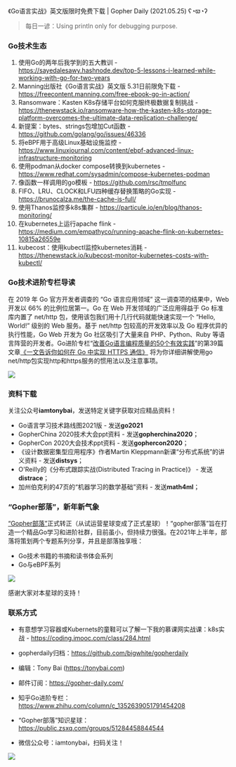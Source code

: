 《Go语言实战》英文版限时免费下载 | Gopher Daily (2021.05.25) ʕ◔ϖ◔ʔ

>每日一谚：Using println only for debugging purpose.

### Go技术生态

1. 使用Go的两年后我学到的五大教训 - https://sayedalesawy.hashnode.dev/top-5-lessons-i-learned-while-working-with-go-for-two-years
2. Manning出版社《Go语言实战》英文版 5.31日前限免下载 - https://freecontent.manning.com/free-ebook-go-in-action/
3. Ransomware：Kasten K8s存储平台如何克服终极数据复制挑战 - https://thenewstack.io/ransomware-how-the-kasten-k8s-storage-platform-overcomes-the-ultimate-data-replication-challenge/
4. 新提案：bytes、strings包增加Cut函数 - https://github.com/golang/go/issues/46336
5. 将eBPF用于高级Linux基础设施监控 - https://www.linuxjournal.com/content/ebpf-advanced-linux-infrastructure-monitoring
6. 使用podman从docker compose转换到kubernetes - https://www.redhat.com/sysadmin/compose-kubernetes-podman
7. 像函数一样调用的go模板 - https://github.com/rsc/tmplfunc
8. FIFO、LRU、CLOCK和LFU四种缓存替换策略的Go实现 -  https://brunocalza.me/the-cache-is-full/
9. 使用Thanos监控多k8s集群 - https://particule.io/en/blog/thanos-monitoring/
10. 在kubernetes上运行apache flink - https://medium.com/empathyco/running-apache-flink-on-kubernetes-10815a26559e
11. kubecost：使用kubectl监控kubernetes消耗 - https://thenewstack.io/kubecost-monitor-kubernetes-costs-with-kubectl/

### Go技术进阶专栏导读

在 2019 年 Go 官方开发者调查的 “Go 语言应用领域” 这一调查项的结果中，Web 开发以 66% 的比例位居第一。Go 在 Web 开发领域的广泛应用得益于 Go 标准库内置了 net/http 包，使用该包我们用十几行代码就能快速实现一个 “Hello, World!” 级别的 Web 服务。基于 net/http 包较高的开发效率以及 Go 程序优异的执行性能，Go Web 开发为 Go 社区吸引了大量来自 PHP、Python、Ruby 等语言阵营的开发者。Go进阶专栏“[改善Go语⾔编程质量的50个有效实践](https://mp.weixin.qq.com/s/RThCEQOdytQxwrMP7XRTRw)”的第39篇文章[《一文告诉你如何在 Go 中实现 HTTPS 通信》](https://www.imooc.com/read/87/article/2467) 将为你详细讲解使用go net/http包实现http和https服务的惯用法以及注意事项。

![](http://image.tonybai.com/img/202011/go-column-pgo-with-qr-and-text.png)


### 资料下载

关注公众号**iamtonybai**，发送特定关键字获取对应精品资料！

* Go语言学习技术路线图2021版 - 发送**go2021**
* GopherChina 2020技术大会ppt资料 - 发送**gopherchina2020**；
* GopherCon 2020大会技术ppt资料 - 发送**gophercon2020**；
* 《设计数据密集型应用程序》作者Martin Kleppmann新课“分布式系统”的讲义资料 - 发送**distsys**；
* O'Reilly的《分布式跟踪实战(Distributed Tracing in Practice)》 - 发送**distrace**；
* 加州伯克利的47页的“机器学习的数学基础”资料 - 发送**math4ml**；

### “Gopher部落”，新年新气象

[“Gopher部落”](https://mp.weixin.qq.com/s/jUqAL7hf2GmMun64BJufEA)正式转正（从试运营星球变成了正式星球）！“gopher部落”旨在打造一个精品Go学习和进阶社群，目前虽小，但持续力很强。在2021年上半年，部落将策划两个专题系列分享，并且是部落独享哦：

* Go技术书籍的书摘和读书体会系列
* Go与eBPF系列

![](http://image.tonybai.com/img/202103/gopher-tribe-zsxq-card.png)

感谢大家对本星球的支持！

### 联系方式

* 有意想学习容器或Kubernets的童鞋可以了解一下我的慕课网实战课：k8s实战 - https://coding.imooc.com/class/284.html
* gopherdaily归档：https://github.com/bigwhite/gopherdaily

* 编辑：Tony Bai (https://tonybai.com)
* 邮件订阅：https://gopher-daily.com/
* 知乎Go进阶专栏：https://www.zhihu.com/column/c_1352639051791454208
* “Gopher部落”知识星球：https://public.zsxq.com/groups/51284458844544
* 微信公众号：iamtonybai，扫码关注！

![](http://image.tonybai.com/img/202011/qrcode_for_iamtonybai.jpg)
